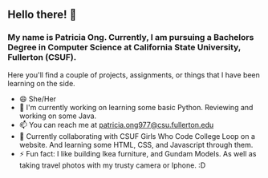 ## Hello there!  👋

<!--
**patriciaong977/patriciaong977** is a ✨ _special_ ✨ repository because its `README.md` (this file) appears on your GitHub profile.

Here are some ideas to get you started:

- 🔭 I’m currently working on ...
- 🌱 I’m currently learning ...
- 👯 I’m looking to collaborate on ...
- 🤔 I’m looking for help with ...
- 💬 Ask me about ...
- 📫 How to reach me: ...
- 😄 Pronouns: ...
- ⚡ Fun fact: ...
-->

### My name is Patricia Ong. Currently, I am pursuing a Bachelors Degree in Computer Science at California State University, Fullerton (CSUF).
Here you'll find a couple of projects, assignments, or things that I have been learning on the side. 

- 😄 She/Her
- 🌱 I'm currently working on learning some basic Python. Reviewing and working on some Java. 
- 📫 You can reach me at patricia.ong977@csu.fullerton.edu
- 👯 Currently collaborating with CSUF Girls Who Code College Loop on a website. And learning some HTML, CSS, and Javascript through them. 
- ⚡ Fun fact: I like building Ikea furniture, and Gundam Models. As well as taking travel photos with my trusty camera or Iphone. :D
